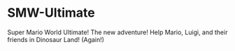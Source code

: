 <!-- Alright, Cally, what was the description beforehand?-->
# SMW-Ultimate
Super Mario World Ultimate! The new adventure! Help Mario, Luigi, and their friends in Dinosaur Land! (Again!)
